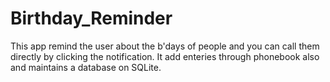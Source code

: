 # Birthday_Reminder
This app remind the user about the b'days of people and you can call them directly by clicking the notification.
It add enteries through phonebook also and maintains a database on SQLite.
